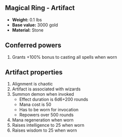 ## Magical Ring - Artifact

- **Weight:**                 0.1 lbs
- **Base value:**             3000 gold
- **Material:**               Stone

## Conferred powers
1. Grants +100% bonus to casting all spells when worn

## Artifact properties
1. Alignment is chaotic
2. Artifact is associated with wizards
3. Summon demon when invoked
    * Effect duration is 6d6+200 rounds
    * Mana cost is 50
    * Has to be worn for invocation
    * Repowers over 500 rounds
4. Mana regeneration when worn
5. Raises intelligence to 25 when worn
6. Raises wisdom to 25 when worn
